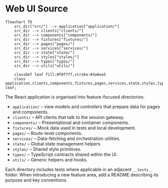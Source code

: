 # Web UI Source

```mermaid
flowchart TD
    src_dir["src/"] --> application["application/"]
    src_dir --> clients["clients/"]
    src_dir --> components["components/"]
    src_dir --> fixtures["fixtures/"]
    src_dir --> pages["pages/"]
    src_dir --> services["services/"]
    src_dir --> state["state/"]
    src_dir --> styles["styles/"]
    src_dir --> types["types/"]
    src_dir --> utils["utils/"]

    classDef leaf fill:#f0f7ff,stroke:#3a6ea5
    class application,clients,components,fixtures,pages,services,state,styles,types,utils leaf;
```

The React application is organised into feature-focused directories:

* `application/` – view models and controllers that prepare data for pages and components.
* `clients/` – API clients that talk to the session gateway.
* `components/` – Presentational and container components.
* `fixtures/` – Mock data used in tests and local development.
* `pages/` – Route-level components.
* `services/` – Data-fetching and orchestration utilities.
* `state/` – Global state management helpers.
* `styles/` – Shared style primitives.
* `types/` – TypeScript contracts shared within the UI.
* `utils/` – Generic helpers and hooks.

Each directory includes tests where applicable in an adjacent `__tests__` folder. When introducing a new feature area, add a README describing its purpose and key conventions.
